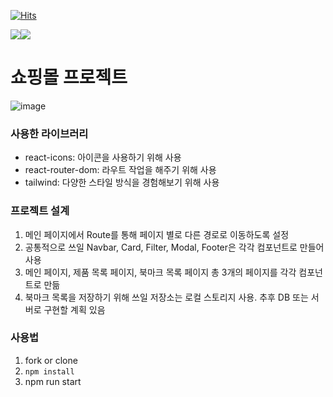 [![Hits](https://hits.seeyoufarm.com/api/count/incr/badge.svg?url=https%3A%2F%2Fgithub.com%2Fzop1234%2Ffe-sprint-coz-shopping&count_bg=%2379C83D&title_bg=%23555555&icon=&icon_color=%23E7E7E7&title=CONTRIBUTORS&edge_flat=false)](https://hits.seeyoufarm.com)

<img src="https://img.shields.io/badge/React-61DAFB?style=for-the-badge&logo=React&logoColor=white"><img src="https://img.shields.io/badge/tailwindcss-06B6D4?style=for-the-badge&logo=tailwindcss&logoColor=white">

# 쇼핑몰 프로젝트
![image](https://github.com/zop1234/fe-sprint-coz-shopping/assets/124567984/4e1c412e-154f-4a79-b819-3e142ae0ee67)

### 사용한 라이브러리
- react-icons: 아이콘을 사용하기 위해 사용
- react-router-dom: 라우트 작업을 해주기 위해 사용
- tailwind: 다양한 스타일 방식을 경험해보기 위해 사용

### 프로젝트 설계
1. 메인 페이지에서 Route를 통해 페이지 별로 다른 경로로 이동하도록 설정
2. 공통적으로 쓰일 Navbar, Card, Filter, Modal, Footer은 각각 컴포넌트로 만들어 사용
3. 메인 페이지, 제품 목록 페이지, 북마크 목록 페이지 총 3개의 페이지를 각각 컴포넌트로 만듦
4. 북마크 목록을 저장하기 위해 쓰일 저장소는 로컬 스토리지 사용. 추후 DB 또는 서버로 구현할 계획 있음

### 사용법
1. fork or clone
2. ```npm install```
3. npm run start
